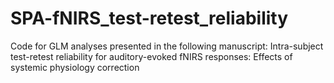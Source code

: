 # SPA-fNIRS_test-retest_reliability
Code for GLM analyses presented in the following manuscript: Intra-subject test-retest reliability for auditory-evoked fNIRS responses: Effects of systemic physiology correction
